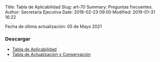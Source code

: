 Title: Tabla de Aplicabilidad
Slug: art-70
Summary: Preguntas frecuentes.
Author: Secretaría Ejecutiva
Date: 2018-02-23 09:00
Modified: 2019-01-31 16:22


Fecha de última actualización: 05 de Mayo 2021

### Descargar

* [Tabla de Aplicabilidad <i class="fa fa-file-pdf-o" aria-hidden="true"></i>](tabla-de-aplicabilidad-noviembre-2020.pdf)
* [Tabla de Actualización y Conservación <i class="fa fa-file-pdf-o" aria-hidden="true"></i>](tabla-de-actualizacion-y-conservacion-de-la-infomacion.pdf)
